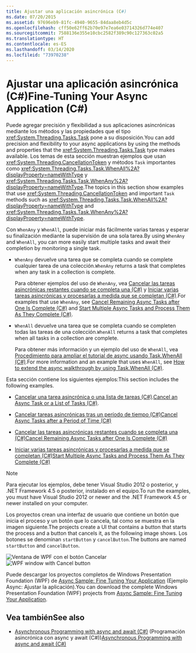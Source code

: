 ```yaml
---
title: Ajustar una aplicación asincrónica (C#)
ms.date: 07/20/2015
ms.assetid: 97696eb9-81fc-4940-9655-84daa8eb4d5c
ms.openlocfilehash: cff50e62ff62b70e97e7ea6e03714326d774e407
ms.sourcegitcommit: 7588136e355e10cbc2582f389c90c127363c02a5
ms.translationtype: HT
ms.contentlocale: es-ES
ms.lasthandoff: 03/14/2020
ms.locfileid: "73970238"
---
```

# <a name="fine-tuning-your-async-application-c"></a><span data-ttu-id="79187-102">Ajustar una aplicación asincrónica (C#)</span><span class="sxs-lookup"><span data-stu-id="79187-102">Fine-Tuning Your Async Application (C#)</span></span>
<span data-ttu-id="79187-103">Puede agregar precisión y flexibilidad a sus aplicaciones asincrónicas mediante los métodos y las propiedades que el tipo <xref:System.Threading.Tasks.Task> pone a su disposición.</span><span class="sxs-lookup"><span data-stu-id="79187-103">You can add precision and flexibility to your async applications by using the methods and properties that the <xref:System.Threading.Tasks.Task> type makes available.</span></span> <span data-ttu-id="79187-104">Los temas de esta sección muestran ejemplos que usan <xref:System.Threading.CancellationToken> y métodos `Task` importantes como <xref:System.Threading.Tasks.Task.WhenAll%2A?displayProperty=nameWithType> y <xref:System.Threading.Tasks.Task.WhenAny%2A?displayProperty=nameWithType>.</span><span class="sxs-lookup"><span data-stu-id="79187-104">The topics in this section show examples that use <xref:System.Threading.CancellationToken> and important `Task` methods such as <xref:System.Threading.Tasks.Task.WhenAll%2A?displayProperty=nameWithType> and <xref:System.Threading.Tasks.Task.WhenAny%2A?displayProperty=nameWithType>.</span></span>  
  
 <span data-ttu-id="79187-105">Con `WhenAny` y `WhenAll`, puede iniciar más fácilmente varias tareas y esperar su finalización mediante la supervisión de una sola tarea.</span><span class="sxs-lookup"><span data-stu-id="79187-105">By using `WhenAny` and `WhenAll`, you can more easily start multiple tasks and await their completion by monitoring a single task.</span></span>  
  
- <span data-ttu-id="79187-106">`WhenAny` devuelve una tarea que se completa cuando se complete cualquier tarea de una colección.</span><span class="sxs-lookup"><span data-stu-id="79187-106">`WhenAny` returns a task that completes when any task in a collection is complete.</span></span>  
  
     <span data-ttu-id="79187-107">Para obtener ejemplos del uso de `WhenAny`, vea [Cancelar las tareas asincrónicas restantes cuando se completa una (C#)](./cancel-remaining-async-tasks-after-one-is-complete.md) y [Iniciar varias tareas asincrónicas y procesarlas a medida que se completan (C#)](./start-multiple-async-tasks-and-process-them-as-they-complete.md).</span><span class="sxs-lookup"><span data-stu-id="79187-107">For examples that use `WhenAny`, see [Cancel Remaining Async Tasks after One Is Complete (C#)](./cancel-remaining-async-tasks-after-one-is-complete.md) and [Start Multiple Async Tasks and Process Them As They Complete (C#)](./start-multiple-async-tasks-and-process-them-as-they-complete.md).</span></span>  
  
- <span data-ttu-id="79187-108">`WhenAll` devuelve una tarea que se completa cuando se completen todas las tareas de una colección.</span><span class="sxs-lookup"><span data-stu-id="79187-108">`WhenAll` returns a task that completes when all tasks in a collection are complete.</span></span>  
  
     <span data-ttu-id="79187-109">Para obtener más información y un ejemplo del uso de `WhenAll`, vea [Procedimiento para ampliar el tutorial de async usando Task.WhenAll (C#)](./how-to-extend-the-async-walkthrough-by-using-task-whenall.md).</span><span class="sxs-lookup"><span data-stu-id="79187-109">For more information and an example that uses `WhenAll`, see [How to extend the async walkthrough by using Task.WhenAll (C#)](./how-to-extend-the-async-walkthrough-by-using-task-whenall.md).</span></span>
  
 <span data-ttu-id="79187-110">Esta sección contiene los siguientes ejemplos:</span><span class="sxs-lookup"><span data-stu-id="79187-110">This section includes the following examples.</span></span>  
  
- <span data-ttu-id="79187-111">[Cancelar una tarea asincrónica o una lista de tareas (C#)](./cancel-an-async-task-or-a-list-of-tasks.md).</span><span class="sxs-lookup"><span data-stu-id="79187-111">[Cancel an Async Task or a List of Tasks (C#)](./cancel-an-async-task-or-a-list-of-tasks.md).</span></span>  
  
- [<span data-ttu-id="79187-112">Cancelar tareas asincrónicas tras un período de tiempo (C#)</span><span class="sxs-lookup"><span data-stu-id="79187-112">Cancel Async Tasks after a Period of Time (C#)</span></span>](./cancel-async-tasks-after-a-period-of-time.md)  
  
- [<span data-ttu-id="79187-113">Cancelar las tareas asincrónicas restantes cuando se completa una (C#)</span><span class="sxs-lookup"><span data-stu-id="79187-113">Cancel Remaining Async Tasks after One Is Complete (C#)</span></span>](./cancel-remaining-async-tasks-after-one-is-complete.md)  
  
- [<span data-ttu-id="79187-114">Iniciar varias tareas asincrónicas y procesarlas a medida que se completan (C#)</span><span class="sxs-lookup"><span data-stu-id="79187-114">Start Multiple Async Tasks and Process Them As They Complete (C#)</span></span>](./start-multiple-async-tasks-and-process-them-as-they-complete.md)  
  
> [!NOTE]
> <span data-ttu-id="79187-115">Para ejecutar los ejemplos, debe tener Visual Studio 2012 o posterior, y .NET Framework 4.5 o posterior, instalado en el equipo.</span><span class="sxs-lookup"><span data-stu-id="79187-115">To run the examples, you must have Visual Studio 2012 or newer and the .NET Framework 4.5 or newer installed on your computer.</span></span>  
  
 <span data-ttu-id="79187-116">Los proyectos crean una interfaz de usuario que contiene un botón que inicia el proceso y un botón que lo cancela, tal como se muestra en la imagen siguiente.</span><span class="sxs-lookup"><span data-stu-id="79187-116">The projects create a UI that contains a button that starts the process and a button that cancels it, as the following image shows.</span></span> <span data-ttu-id="79187-117">Los botones se denominan `startButton` y `cancelButton`.</span><span class="sxs-lookup"><span data-stu-id="79187-117">The buttons are named `startButton` and `cancelButton`.</span></span>  
  
 <span data-ttu-id="79187-118">![Ventana de WPF con el botón Cancelar](./media/fine-tuning-your-async-application/cancellation-and-start-button.png "Cuadro de diálogo con un botón de inicio y detención")</span><span class="sxs-lookup"><span data-stu-id="79187-118">![WPF window with Cancel button](./media/fine-tuning-your-async-application/cancellation-and-start-button.png "Dialog box with a Start and Stop button")</span></span>  
  
 <span data-ttu-id="79187-119">Puede descargar los proyectos completos de Windows Presentation Foundation (WPF) de [Async Sample: Fine Tuning Your Application](https://code.msdn.microsoft.com/Async-Fine-Tuning-Your-a676abea) (Ejemplo Async: Ajustar la aplicación).</span><span class="sxs-lookup"><span data-stu-id="79187-119">You can download the complete Windows Presentation Foundation (WPF) projects from [Async Sample: Fine Tuning Your Application](https://code.msdn.microsoft.com/Async-Fine-Tuning-Your-a676abea).</span></span>  
  
## <a name="see-also"></a><span data-ttu-id="79187-120">Vea también</span><span class="sxs-lookup"><span data-stu-id="79187-120">See also</span></span>

- <span data-ttu-id="79187-121">[Asynchronous Programming with async and await (C#)](./index.md) (Programación asincrónica con async y await (C#))</span><span class="sxs-lookup"><span data-stu-id="79187-121">[Asynchronous Programming with async and await (C#)](./index.md)</span></span>
